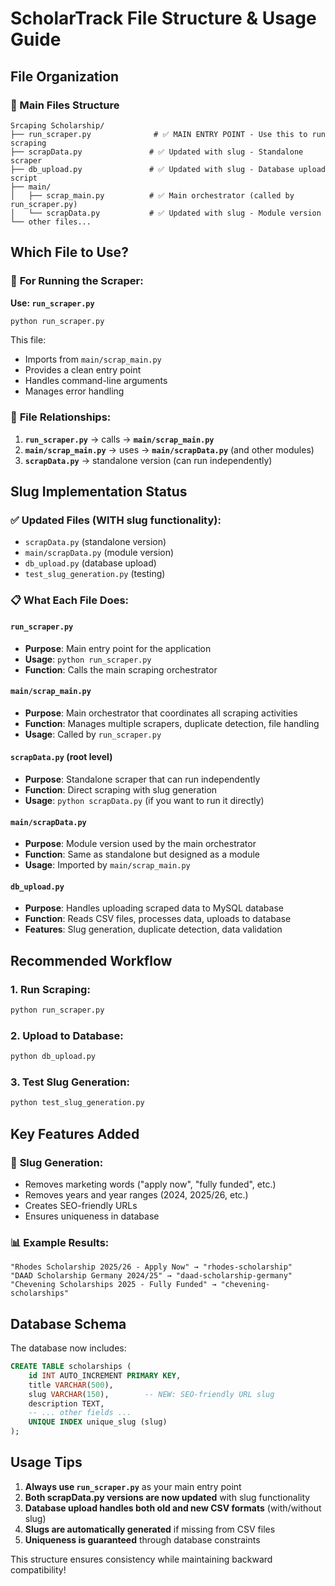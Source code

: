 # ScholarTrack File Structure & Usage Guide

## File Organization

### 📁 Main Files Structure

```
Srcaping Scholarship/
├── run_scraper.py              # ✅ MAIN ENTRY POINT - Use this to run scraping
├── scrapData.py               # ✅ Updated with slug - Standalone scraper
├── db_upload.py               # ✅ Updated with slug - Database upload script
├── main/
│   ├── scrap_main.py          # ✅ Main orchestrator (called by run_scraper.py)
│   └── scrapData.py           # ✅ Updated with slug - Module version
└── other files...
```

## Which File to Use?

### 🚀 **For Running the Scraper:**
**Use: `run_scraper.py`**
```bash
python run_scraper.py
```

This file:
- Imports from `main/scrap_main.py`
- Provides a clean entry point
- Handles command-line arguments
- Manages error handling

### 🔧 **File Relationships:**

1. **`run_scraper.py`** → calls → **`main/scrap_main.py`**
2. **`main/scrap_main.py`** → uses → **`main/scrapData.py`** (and other modules)
3. **`scrapData.py`** → standalone version (can run independently)

## Slug Implementation Status

### ✅ **Updated Files (WITH slug functionality):**
- `scrapData.py` (standalone version)
- `main/scrapData.py` (module version)  
- `db_upload.py` (database upload)
- `test_slug_generation.py` (testing)

### 📋 **What Each File Does:**

#### `run_scraper.py`
- **Purpose**: Main entry point for the application
- **Usage**: `python run_scraper.py`
- **Function**: Calls the main scraping orchestrator

#### `main/scrap_main.py`
- **Purpose**: Main orchestrator that coordinates all scraping activities
- **Function**: Manages multiple scrapers, duplicate detection, file handling
- **Usage**: Called by `run_scraper.py`

#### `scrapData.py` (root level)
- **Purpose**: Standalone scraper that can run independently
- **Function**: Direct scraping with slug generation
- **Usage**: `python scrapData.py` (if you want to run it directly)

#### `main/scrapData.py`
- **Purpose**: Module version used by the main orchestrator
- **Function**: Same as standalone but designed as a module
- **Usage**: Imported by `main/scrap_main.py`

#### `db_upload.py`
- **Purpose**: Handles uploading scraped data to MySQL database
- **Function**: Reads CSV files, processes data, uploads to database
- **Features**: Slug generation, duplicate detection, data validation

## Recommended Workflow

### 1. **Run Scraping:**
```bash
python run_scraper.py
```

### 2. **Upload to Database:**
```bash
python db_upload.py
```

### 3. **Test Slug Generation:**
```bash
python test_slug_generation.py
```

## Key Features Added

### 🎯 **Slug Generation:**
- Removes marketing words ("apply now", "fully funded", etc.)
- Removes years and year ranges (2024, 2025/26, etc.)
- Creates SEO-friendly URLs
- Ensures uniqueness in database

### 📊 **Example Results:**
```
"Rhodes Scholarship 2025/26 - Apply Now" → "rhodes-scholarship"
"DAAD Scholarship Germany 2024/25" → "daad-scholarship-germany"
"Chevening Scholarships 2025 - Fully Funded" → "chevening-scholarships"
```

## Database Schema

The database now includes:
```sql
CREATE TABLE scholarships (
    id INT AUTO_INCREMENT PRIMARY KEY,
    title VARCHAR(500),
    slug VARCHAR(150),        -- NEW: SEO-friendly URL slug
    description TEXT,
    -- ... other fields ...
    UNIQUE INDEX unique_slug (slug)
);
```

## Usage Tips

1. **Always use `run_scraper.py`** as your main entry point
2. **Both scrapData.py versions are now updated** with slug functionality
3. **Database upload handles both old and new CSV formats** (with/without slug)
4. **Slugs are automatically generated** if missing from CSV files
5. **Uniqueness is guaranteed** through database constraints

This structure ensures consistency while maintaining backward compatibility!
